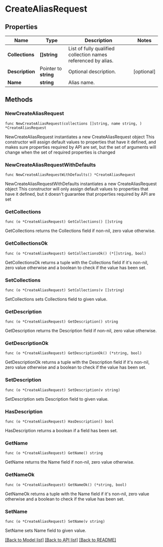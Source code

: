 # CreateAliasRequest

## Properties

Name | Type | Description | Notes
------------ | ------------- | ------------- | -------------
**Collections** | **[]string** | List of fully qualified collection names referenced by alias. | 
**Description** | Pointer to **string** | Optional description. | [optional] 
**Name** | **string** | Alias name. | 

## Methods

### NewCreateAliasRequest

`func NewCreateAliasRequest(collections []string, name string, ) *CreateAliasRequest`

NewCreateAliasRequest instantiates a new CreateAliasRequest object
This constructor will assign default values to properties that have it defined,
and makes sure properties required by API are set, but the set of arguments
will change when the set of required properties is changed

### NewCreateAliasRequestWithDefaults

`func NewCreateAliasRequestWithDefaults() *CreateAliasRequest`

NewCreateAliasRequestWithDefaults instantiates a new CreateAliasRequest object
This constructor will only assign default values to properties that have it defined,
but it doesn't guarantee that properties required by API are set

### GetCollections

`func (o *CreateAliasRequest) GetCollections() []string`

GetCollections returns the Collections field if non-nil, zero value otherwise.

### GetCollectionsOk

`func (o *CreateAliasRequest) GetCollectionsOk() (*[]string, bool)`

GetCollectionsOk returns a tuple with the Collections field if it's non-nil, zero value otherwise
and a boolean to check if the value has been set.

### SetCollections

`func (o *CreateAliasRequest) SetCollections(v []string)`

SetCollections sets Collections field to given value.


### GetDescription

`func (o *CreateAliasRequest) GetDescription() string`

GetDescription returns the Description field if non-nil, zero value otherwise.

### GetDescriptionOk

`func (o *CreateAliasRequest) GetDescriptionOk() (*string, bool)`

GetDescriptionOk returns a tuple with the Description field if it's non-nil, zero value otherwise
and a boolean to check if the value has been set.

### SetDescription

`func (o *CreateAliasRequest) SetDescription(v string)`

SetDescription sets Description field to given value.

### HasDescription

`func (o *CreateAliasRequest) HasDescription() bool`

HasDescription returns a boolean if a field has been set.

### GetName

`func (o *CreateAliasRequest) GetName() string`

GetName returns the Name field if non-nil, zero value otherwise.

### GetNameOk

`func (o *CreateAliasRequest) GetNameOk() (*string, bool)`

GetNameOk returns a tuple with the Name field if it's non-nil, zero value otherwise
and a boolean to check if the value has been set.

### SetName

`func (o *CreateAliasRequest) SetName(v string)`

SetName sets Name field to given value.



[[Back to Model list]](../README.md#documentation-for-models) [[Back to API list]](../README.md#documentation-for-api-endpoints) [[Back to README]](../README.md)


